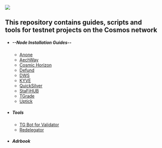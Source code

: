 ![](https://github.com/nodersteam/picture/blob/main/og-image.jpg?raw=true)

This repository contains guides, scripts and tools for testnet projects on the Cosmos network
---------------------------------------------------------------------------------------------

- #####  --Node Installation Guides--
    + [Anone](https://github.com/nodersteam/cosmostestnet/tree/main/anone-testnet-1)
    + [AechWay](https://github.com/nodersteam/cosmostestnet/tree/main/archway-augusta-1)
    + [Cosmic Horizon](https://github.com/nodersteam/cosmostestnet/tree/main/cosmichorizon-darkmatter)
    + [Defund](http://sabaka.net)
    + [DWS](http://sabaka.net)
    + [KYVE](http://sabaka.net)
    + [QuickSilver](http://sabaka.net)
    + [StaFiHUB](http://sabaka.net)
    + [TGrade](http://sabaka.net)
    + [Uptick](http://sabaka.net)
- ##### Tools
    + [TG Bot for Validator](https://github.com/nodersteam/cosmostestnet/tree/main/anone-testnet-1)
    + [Redelegator](https://github.com/nodersteam/cosmostestnet/tree/main/anone-testnet-1)

- ##### Adrbook
